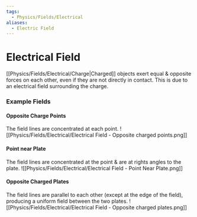 ```yaml
---
tags:
  - Physics/Fields/Electrical
aliases:
  - Electric Field
---
```

# Electrical Field
[[Physics/Fields/Electrical/Charge|Charged]] objects exert equal & opposite forces on each other, even if they are not directly in contact. This is due to an electrical field surrounding the charge.

### Example Fields
#### Opposite Charge Points
The field lines are concentrated at each point.
![[Physics/Fields/Electrical/Electrical Field - Opposite charged points.png]]

#### Point near Plate
The field lines are concentrated at the point & are at rights angles to the plate.
![[Physics/Fields/Electrical/Electrical Field - Point Near Plate.png]]

#### Opposite Charged Plates
The field lines are parallel to each other (except at the edge of the field), producing a uniform field between the two plates.
![[Physics/Fields/Electrical/Electrical Field - Opposite charged plates.png]]